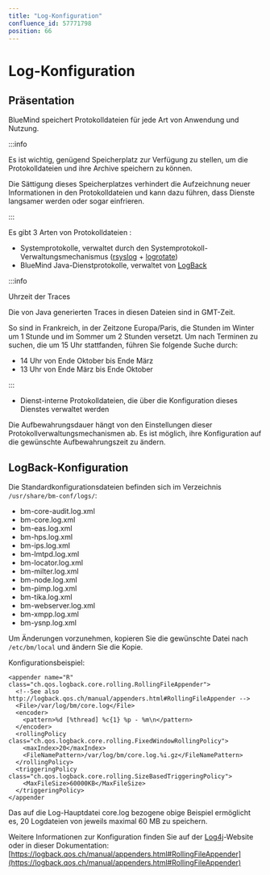 ```yaml
---
title: "Log-Konfiguration"
confluence_id: 57771798
position: 66
---
```

# Log-Konfiguration


## Präsentation

BlueMind speichert Protokolldateien für jede Art von Anwendung und Nutzung.


:::info

Es ist wichtig, genügend Speicherplatz zur Verfügung zu stellen, um die Protokolldateien und ihre Archive speichern zu können.

Die Sättigung dieses Speicherplatzes verhindert die Aufzeichnung neuer Informationen in den Protokolldateien und kann dazu führen, dass Dienste langsamer werden oder sogar einfrieren.

:::


Es gibt 3 Arten von Protokolldateien :

- Systemprotokolle, verwaltet durch den Systemprotokoll-Verwaltungsmechanismus ([rsyslog](http://www.rsyslog.com/) + [logrotate](https://linux.die.net/man/8/logrotate))
- BlueMind Java-Dienstprotokolle, verwaltet von [LogBack](https://logback.qos.ch/)


:::info

Uhrzeit der Traces

Die von Java generierten Traces in diesen Dateien sind in GMT-Zeit.

So sind in Frankreich, in der Zeitzone Europa/Paris, die Stunden im Winter um 1 Stunde und im Sommer um 2 Stunden versetzt. Um nach Terminen zu suchen, die um 15 Uhr stattfanden, führen Sie folgende Suche durch:

- 14 Uhr von Ende Oktober bis Ende März
- 13 Uhr von Ende März bis Ende Oktober


:::

- Dienst-interne Protokolldateien, die über die Konfiguration dieses Dienstes verwaltet werden


Die Aufbewahrungsdauer hängt von den Einstellungen dieser Protokollverwaltungsmechanismen ab. Es ist möglich, ihre Konfiguration auf die gewünschte Aufbewahrungszeit zu ändern.

## LogBack-Konfiguration

Die Standardkonfigurationsdateien befinden sich im Verzeichnis `/usr/share/bm-conf/logs/`:

- bm-core-audit.log.xml
- bm-core.log.xml
- bm-eas.log.xml
- bm-hps.log.xml
- bm-ips.log.xml
- bm-lmtpd.log.xml
- bm-locator.log.xml
- bm-milter.log.xml
- bm-node.log.xml
- bm-pimp.log.xml
- bm-tika.log.xml
- bm-webserver.log.xml
- bm-xmpp.log.xml
- bm-ysnp.log.xml


Um Änderungen vorzunehmen, kopieren Sie die gewünschte Datei nach `/etc/bm/local` und ändern Sie die Kopie.

Konfigurationsbeispiel:


```
<appender name="R" class="ch.qos.logback.core.rolling.RollingFileAppender">
  <!--See also http://logback.qos.ch/manual/appenders.html#RollingFileAppender -->
  <File>/var/log/bm/core.log</File>
  <encoder>
    <pattern>%d [%thread] %c{1} %p - %m\n</pattern>
  </encoder>
  <rollingPolicy class="ch.qos.logback.core.rolling.FixedWindowRollingPolicy">
    <maxIndex>20</maxIndex>
    <FileNamePattern>/var/log/bm/core.log.%i.gz</FileNamePattern>
  </rollingPolicy>
  <triggeringPolicy class="ch.qos.logback.core.rolling.SizeBasedTriggeringPolicy">
    <MaxFileSize>60000KB</MaxFileSize>
  </triggeringPolicy>
</appender
```


Das auf die Log-Hauptdatei core.log bezogene obige Beispiel ermöglicht es, 20 Logdateien von jeweils maximal 60 MB zu speichern.

Weitere Informationen zur Konfiguration finden Sie auf der [Log4j](https://logging.apache.org/log4j)-Website oder in dieser Dokumentation: [https://logback.qos.ch/manual/appenders.html#RollingFileAppender](https://logback.qos.ch/manual/appenders.html#RollingFileAppender)


